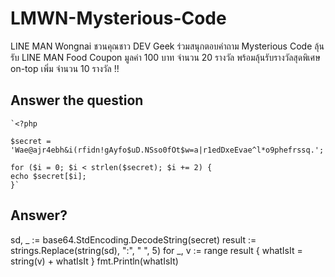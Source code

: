 # LMWN-Mysterious-Code
LINE MAN Wongnai ชวนคุณชาว DEV Geek 
ร่วมสนุกตอบคำถาม Mysterious Code 
ลุ้นรับ LINE MAN Food Coupon มูลค่า 100 บาท จำนวน 20 รางวัล 
พร้อมลุ้นรับรางวัลสุดพิเศษ on-top เพิ่ม จำนวน 10 รางวัล !!

## Answer the question

	`<?php

	$secret = 'Wae@ajr4ebh&i(rfidn!gAyfo$uD.NSso0fOt$w=a|r1edDxeEvae^l*o9phefrssq.';

	for ($i = 0; $i < strlen($secret); $i += 2) {
   	echo $secret[$i];
	}`

## Answer?
sd, _ := base64.StdEncoding.DecodeString(secret)
result := strings.Replace(string(sd), ":", " ", 5)
for _, v := range result {
	whatIsIt = string(v) + whatIsIt
}
fmt.Println(whatIsIt)
